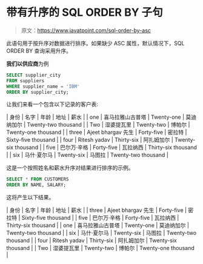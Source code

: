 # 带有升序的 SQL ORDER BY 子句

> 原文：<https://www.javatpoint.com/sql-order-by-asc>

此语句用于按升序对数据进行排序。如果缺少 ASC 属性，默认情况下，SQL ORDER BY 查询采用升序。

**我们以供应商**为例

```sql
SELECT supplier_city
FROM suppliers
WHERE supplier_name = 'IBM'
ORDER BY supplier_city;

```

让我们来看一个包含以下记录的客户表:

| 身份 | 名字 | 年龄 | 地址 | 薪水 |
| one | 喜马拉雅山古普塔 | Twenty-one | 莫迪纳加尔 | Twenty-two thousand |
| Two | 湿婆提瓦里 | Twenty-two | 博帕尔 | Twenty-one thousand |
| three | Ajeet bhargav 先生 | Forty-five | 密拉特 | Sixty-five thousand |
| four | Ritesh yadav | Thirty-six | 阿扎姆加尔 | Twenty-six thousand |
| five | 巴尔万·辛格 | Forty-five | 瓦拉纳西 | Thirty-six thousand |
| six | 马什·夏尔马 | Twenty-six | 马图拉 | Twenty-two thousand |

这是一个按照姓名和薪水升序对结果进行排序的示例。

```sql
SELECT * FROM CUSTOMERS
ORDER BY NAME, SALARY;

```

这将产生以下结果。

| 身份 | 名字 | 年龄 | 地址 | 薪水 |
| three | Ajeet bhargav 先生 | Forty-five | 密拉特 | Sixty-five thousand |
| five | 巴尔万·辛格 | Forty-five | 瓦拉纳西 | Thirty-six thousand |
| one | 喜马拉雅山古普塔 | Twenty-one | 莫迪纳加尔 | Twenty-two thousand |
| six | 马什·夏尔马 | Twenty-six | 马图拉 | Twenty-two thousand |
| four | Ritesh yadav | Thirty-six | 阿扎姆加尔 | Twenty-six thousand |
| Two | 湿婆提瓦里 | Twenty-two | 博帕尔 | Twenty-one thousand |